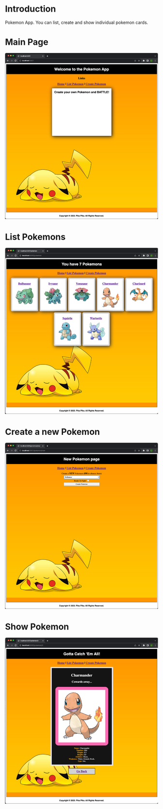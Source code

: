 # Introduction
Pokemon App. You can list, create and show individual pokemon cards.

# Main Page
![Main Page](images/mainpage.png)

# List Pokemons
![List Pokemons](images/listpokemons.png)

# Create a new Pokemon
![Create New Pokemon](images/createpokemon.png)

# Show Pokemon
![Show Pokemon Details](images/showpokemon.png)
